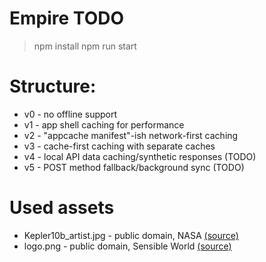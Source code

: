 # Empire TODO

> npm install
> npm run start

# Structure:
* v0 - no offline support
* v1 - app shell caching for performance
* v2 - "appcache manifest"-ish network-first caching
* v3 - cache-first caching with separate caches
* v4 - local API data caching/synthetic responses (TODO)
* v5 - POST method fallback/background sync (TODO)

# Used assets
* Kepler10b_artist.jpg - public domain, NASA [(source)](http://www.nasa.gov/topics/universe/features/rocky_planet.html)
* logo.png - public domain, Sensible World [(source)](https://www.iconfinder.com/icons/216969/death_space_station_star_icon)
